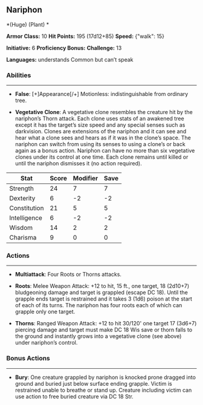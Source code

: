 ## Nariphon
*(Huge) (Plant) *

**Armor Class:** 10
**Hit Points:** 195 (17d12+85)
**Speed:** {"walk": 15}

**Initiative:** 6
**Proficiency Bonus:**
**Challenge:** 13

**Languages:** understands Common but can’t speak

### Abilities
 --- 
- **False**: [+]Appearance[/+] Motionless: indistinguishable from ordinary tree.

- **Vegetative Clone**: A vegetative clone resembles the creature hit by the nariphon’s Thorn attack. Each clone uses stats of an awakened tree except it has the target’s size speed and any special senses such as darkvision. Clones are extensions of the nariphon and it can see and hear what a clone sees and hears as if it was in the clone’s space. The nariphon can switch from using its senses to using a clone’s or back again as a bonus action. Nariphon can have no more than six vegetative clones under its control at one time. Each clone remains until killed or until the nariphon dismisses it (no action required).



| Stat | Score | Modifier | Save |
| ---- | ---- | ---- | ---- |
| Strength | 24 | 7 | 7 |
| Dexterity | 6 | -2 | -2 |
| Constitution | 21 | 5 | 5 |
| Intelligence | 6 | -2 | -2 |
| Wisdom | 14 | 2 | 2 |
| Charisma | 9 | 0 | 0 |

### Actions
 --- 
- **Multiattack**: Four Roots or Thorns attacks.

- **Roots**: Melee Weapon Attack: +12 to hit, 15 ft., one target, 18 (2d10+7) bludgeoning damage and target is grappled (escape DC 18). Until the grapple ends target is restrained and it takes 3 (1d6) poison at the start of each of its turns. The nariphon has four roots each of which can grapple only one target.

- **Thorns**: Ranged Weapon Attack: +12 to hit 30/120' one target 17 (3d6+7) piercing damage and target must make DC 18 Wis save or thorn falls to the ground and instantly grows into a vegetative clone (see above) under nariphon’s control.

### Bonus Actions
 --- 
- **Bury**: One creature grappled by nariphon is knocked prone dragged into ground and buried just below surface ending grapple. Victim is restrained unable to breathe or stand up. Creature including victim can use action to free buried creature via DC 18 Str.

